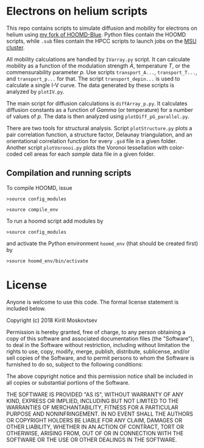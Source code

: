 # Electrons on helium scripts

This repo contains scripts to simulate diffusion and mobility for electrons on helium using [my fork of HOOMD-Blue](https://github.com/kmoskovtsev/HOOMD-Blue-fork). 
Python files contain the HOOMD scripts, while `.sub` files contain the HPCC scripts to launch jobs on the [MSU cluster](https://wiki.hpcc.msu.edu/). 

All mobility calculations are handled by `IVarray.py` script. It can calculate mobility as a function of the modulation strength *A*, temperature *T*, or the commensurability parameter $p$. Use scripts `transport_A...`, `transport_T...`, and `transport_p...` for that. The script `transport_depin...` is used to calculate a single I-V curve. The data generated by these scripts is analyzed by `plotIV.py`.

The main script for diffusion calculations is `diffArray_p.py`. It calculates diffusion constants as a function of *Gamma* (or temperature) for a number of values of *p*. The data is then analyzed using `plotDiff_pG_parallel.py`.

There are two tools for structural analysis. Script `plotStructure.py` plots a pair correlation function, a structure factor, Delaunay triangulation, and an orientational correlation function for every `.gsd` file in a given folder. Another script `plotVoronoi.py` plots the Voronoi tessellation with color-coded cell areas for each *sample* data file in a given folder.




## Compilation and running scripts
To compile HOOMD, issue

`>source config_modules`

`>source compile_env`

To run a hoomd script add modules by

`>source config_modules`

and activate the Python environment `hoomd_env` (that should be created first) by

`>source hoomd_env/bin/activate`


# License
Anyone is welcome to use this code. The formal license statement is included below.

Copyright (c) 2018 Kirill Moskovtsev

Permission is hereby granted, free of charge, to any person obtaining a copy of this software and associated documentation files (the "Software"), to deal in the Software without restriction, including without limitation the rights to use, copy, modify, merge, publish, distribute, sublicense, and/or sell copies of the Software, and to permit persons to whom the Software is furnished to do so, subject to the following conditions:

The above copyright notice and this permission notice shall be included in all copies or substantial portions of the Software.

THE SOFTWARE IS PROVIDED "AS IS", WITHOUT WARRANTY OF ANY KIND, EXPRESS OR IMPLIED, INCLUDING BUT NOT LIMITED TO THE WARRANTIES OF MERCHANTABILITY, FITNESS FOR A PARTICULAR PURPOSE AND NONINFRINGEMENT. IN NO EVENT SHALL THE AUTHORS OR COPYRIGHT HOLDERS BE LIABLE FOR ANY CLAIM, DAMAGES OR OTHER LIABILITY, WHETHER IN AN ACTION OF CONTRACT, TORT OR OTHERWISE, ARISING FROM, OUT OF OR IN CONNECTION WITH THE SOFTWARE OR THE USE OR OTHER DEALINGS IN THE SOFTWARE.
